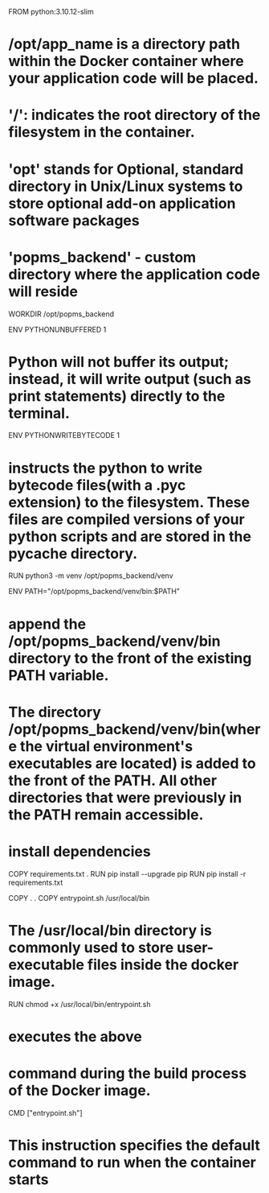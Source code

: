 FROM python:3.10.12-slim

# /opt/app_name is a directory path within the Docker container where your application code will be placed.
# '/': indicates the root directory of the filesystem in the container.
# 'opt' stands for Optional, standard directory in Unix/Linux systems to store optional add-on application software packages
# 'popms_backend' - custom directory where the application code will reside
WORKDIR /opt/popms_backend

ENV PYTHONUNBUFFERED 1
#  Python will not buffer its output; instead, it will write output (such as print statements) directly to the terminal.

ENV PYTHONWRITEBYTECODE 1
# instructs the python to write bytecode files(with a .pyc extension) to the filesystem. These files are compiled versions of your python scripts and are stored in the __pycache__ directory.

RUN python3 -m venv /opt/popms_backend/venv

ENV PATH="/opt/popms_backend/venv/bin:$PATH"
# append the /opt/popms_backend/venv/bin directory to the front of the existing PATH variable.
# The directory /opt/popms_backend/venv/bin(where the virtual environment's executables are located) is added to the front of the PATH. All other directories that were previously in the PATH remain accessible.

# install dependencies
COPY requirements.txt .
RUN pip install --upgrade pip
RUN pip install -r requirements.txt

COPY . .
COPY entrypoint.sh /usr/local/bin
# The /usr/local/bin directory is commonly used to store user-executable files inside the docker image.
RUN chmod +x /usr/local/bin/entrypoint.sh
# executes the above
# command during the build process of the Docker image.
CMD ["entrypoint.sh"]
# This instruction specifies the default command to run when the container starts
